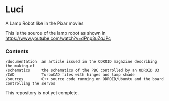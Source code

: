 # Luci
A Lamp Robot like in the Pixar movies

This is the source of the lamp robot as shown in https://www.youtube.com/watch?v=dPnp3uZqJPc

### Contents
    /documentation	an article issued in the ODROID magazine describing the making-of
    /schematics		the schematics of the PBC controlled by an ODROID U3
    /CAD			TurboCAD files with hinges and lamp shade
    /sources		C++ source code running on ODROID/Ubuntu and the board controlling the servos
    
This repository is not yet complete.